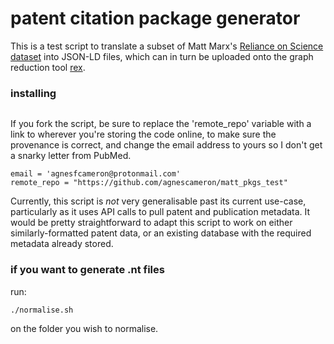 # patent citation package generator

This is a test script to translate a subset of Matt Marx's [Reliance on Science dataset](https://zenodo.org/record/3755799) into JSON-LD files, which can in turn be uploaded onto the graph reduction tool [rex](https://underlay.github.io/rex/).

### installing

```

```

If you fork the script, be sure to replace the 'remote_repo' variable with a link to wherever you're storing the code online, to make sure the provenance is correct, and change the email address to yours so I don't get a snarky letter from PubMed.

```
email = 'agnesfcameron@protonmail.com'
remote_repo = "https://github.com/agnescameron/matt_pkgs_test"
```

Currently, this script is *not* very generalisable past its current use-case, particularly as it uses API calls to pull patent and publication metadata. It would be pretty straightforward to adapt this script to work on either similarly-formatted patent data, or an existing database with the required metadata already stored.

### if you want to generate .nt files

run:

```
./normalise.sh
```

on the folder you wish to normalise.